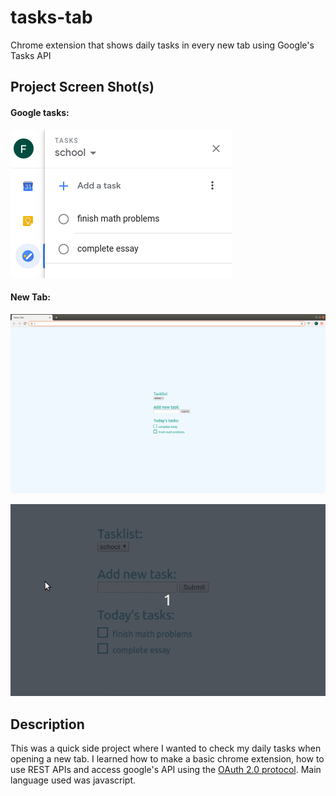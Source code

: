 # tasks-tab
Chrome extension that shows daily tasks in every new tab using Google's Tasks API

## Project Screen Shot(s)
#### Google tasks:
![](/img/googletasks.png?raw=true "Optional Title")

#### New Tab:
![](/img/tasks.png?raw=true)

![](/tasks-tab.gif?raw=true "Optional Title")

## Description

This was a quick side project where I wanted to check my daily tasks when opening a new tab. I learned how to make a basic chrome extension, how to use REST APIs and access google's API using the [OAuth 2.0 protocol](https://oauth.net/2/). Main language used was javascript.

